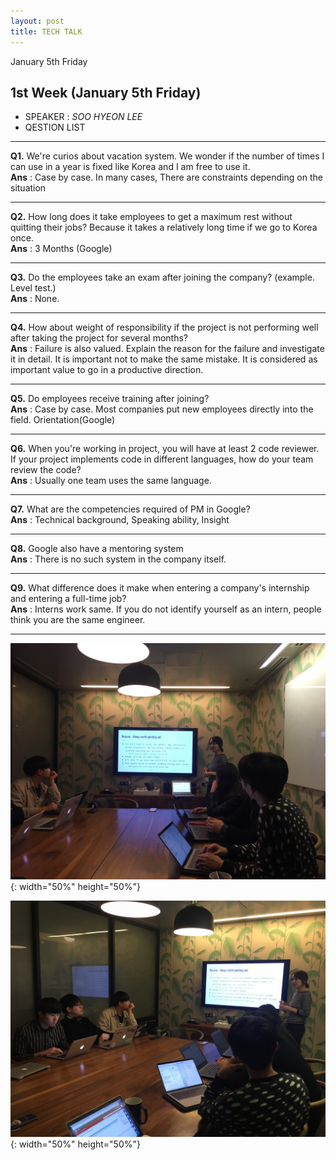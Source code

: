 ```yaml
---
layout: post
title: TECH TALK
---
```


January 5th Friday

## 1st Week (January 5th Friday)
- SPEAKER : *SOO HYEON LEE* 
- QESTION LIST <br> 

***

**Q1.** We're curios about vacation system. We wonder if the number of times I can use in a year is fixed like Korea and I am free to use it.  <br> 
**Ans** : Case by case. In many cases, There are constraints depending on the situation <br> 

***

**Q2.** How long does it take employees to get a maximum rest without quitting their jobs? Because it takes a relatively long time if we go to Korea once. <br>
**Ans** : 3 Months (Google) <br> 

***

**Q3.** Do the employees take an exam after joining the company?
(example. Level test.)<br>
**Ans** : None. <br> 

***

**Q4.** How about weight of responsibility if the project is not performing well after taking the project for several months?<br>
**Ans** : Failure is also valued. Explain the reason for the failure and investigate it in detail. It is important not to make the same mistake. It is considered as important value to go in a productive direction.<br> 

***

**Q5.** Do employees receive training after joining? <br>
**Ans** : Case by case. Most companies put new employees directly into the field. Orientation(Google)<br> 

***

**Q6.** When you're working in project, you will have at least 2 code reviewer. If your project implements code in different languages, how do your team review the code?<br>
**Ans** : Usually one team uses the same language.<br> 

***

**Q7.** What are the competencies required of PM in Google?<br>
**Ans** : Technical background, Speaking ability, Insight <br> 

***

**Q8.** Google also have a mentoring system<br>
**Ans** : There is no such system in the company itself.<br> 

***

**Q9.** What difference does it make when entering a company's internship and entering a full-time job?<br>
**Ans** : Interns work same. If you do not identify yourself as an intern, people think you are the same engineer.<br> 

***
![Image](../images/SV_techtalk/1st/180105_1.jpg "1"){: width="50%" height="50%"}

![Image](../images/SV_techtalk/1st/180105_2.jpg "2"){: width="50%" height="50%"}